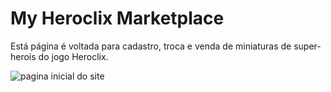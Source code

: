 # My Heroclix Marketplace
Está página é voltada para cadastro, troca e venda de miniaturas de super-herois do jogo Heroclix.

<img src="#" alt="pagina inicial do site" />


